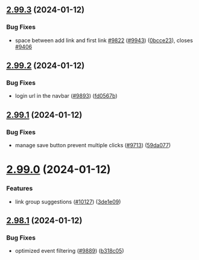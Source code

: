 ## [2.99.3](https://github.com/EddieHubCommunity/BioDrop/compare/v2.99.2...v2.99.3) (2024-01-12)


### Bug Fixes

* space between add link and first link [#9822](https://github.com/EddieHubCommunity/BioDrop/issues/9822) ([#9943](https://github.com/EddieHubCommunity/BioDrop/issues/9943)) ([0bcce23](https://github.com/EddieHubCommunity/BioDrop/commit/0bcce23511935336953d040d846f7a37ab931c1c)), closes [#9406](https://github.com/EddieHubCommunity/BioDrop/issues/9406)



## [2.99.2](https://github.com/EddieHubCommunity/BioDrop/compare/v2.99.1...v2.99.2) (2024-01-12)


### Bug Fixes

* login url in the navbar ([#9893](https://github.com/EddieHubCommunity/BioDrop/issues/9893)) ([fd0567b](https://github.com/EddieHubCommunity/BioDrop/commit/fd0567bffda11586225d5fbbc7c59caca7d22394))



## [2.99.1](https://github.com/EddieHubCommunity/BioDrop/compare/v2.99.0...v2.99.1) (2024-01-12)


### Bug Fixes

* manage save button prevent multiple clicks ([#9713](https://github.com/EddieHubCommunity/BioDrop/issues/9713)) ([59da077](https://github.com/EddieHubCommunity/BioDrop/commit/59da07795083ee6a9ca8a5f77cb6acd67e904cbd))



# [2.99.0](https://github.com/EddieHubCommunity/BioDrop/compare/v2.98.1...v2.99.0) (2024-01-12)


### Features

* link group suggestions  ([#10127](https://github.com/EddieHubCommunity/BioDrop/issues/10127)) ([3de1e09](https://github.com/EddieHubCommunity/BioDrop/commit/3de1e09cd74019ce60cfde1dc24a790fca1c54a8))



## [2.98.1](https://github.com/EddieHubCommunity/BioDrop/compare/v2.98.0...v2.98.1) (2024-01-12)


### Bug Fixes

* optimized event filtering ([#9889](https://github.com/EddieHubCommunity/BioDrop/issues/9889)) ([b318c05](https://github.com/EddieHubCommunity/BioDrop/commit/b318c0548377babe855998650cb94b6ab301c1b7))



